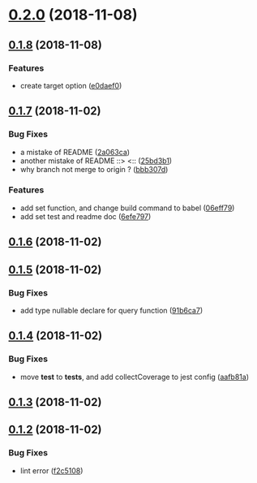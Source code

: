 # [0.2.0](https://github.com/harvey-woo/key-serializer/compare/v0.1.8...v0.2.0) (2018-11-08)



## [0.1.8](https://github.com/harvey-woo/key-serializer/compare/v0.1.7...v0.1.8) (2018-11-08)


### Features

* create target option ([e0daef0](https://github.com/harvey-woo/key-serializer/commit/e0daef0))



## [0.1.7](https://github.com/harvey-woo/key-serializer/compare/v0.1.6...v0.1.7) (2018-11-02)


### Bug Fixes

* a mistake of README ([2a063ca](https://github.com/harvey-woo/key-serializer/commit/2a063ca))
* another mistake of README ::> <:: ([25bd3b1](https://github.com/harvey-woo/key-serializer/commit/25bd3b1))
* why branch not merge to origin ? ([bbb307d](https://github.com/harvey-woo/key-serializer/commit/bbb307d))


### Features

* add set function, and change build command to babel ([06eff79](https://github.com/harvey-woo/key-serializer/commit/06eff79))
* add set test and readme doc ([6efe797](https://github.com/harvey-woo/key-serializer/commit/6efe797))



## [0.1.6](https://github.com/harvey-woo/key-serializer/compare/v0.1.5...v0.1.6) (2018-11-02)



## [0.1.5](https://github.com/harvey-woo/key-serializer/compare/v0.1.4...v0.1.5) (2018-11-02)


### Bug Fixes

* add type nullable declare for query function ([91b6ca7](https://github.com/harvey-woo/key-serializer/commit/91b6ca7))



## [0.1.4](https://github.com/harvey-woo/key-serializer/compare/v0.1.3...v0.1.4) (2018-11-02)


### Bug Fixes

* move __test__ to __tests__, and add collectCoverage to jest config ([aafb81a](https://github.com/harvey-woo/key-serializer/commit/aafb81a))



## [0.1.3](https://github.com/harvey-woo/key-serializer/compare/v0.1.2...v0.1.3) (2018-11-02)



## [0.1.2](https://github.com/harvey-woo/key-serializer/compare/f2c5108...v0.1.2) (2018-11-02)


### Bug Fixes

* lint error ([f2c5108](https://github.com/harvey-woo/key-serializer/commit/f2c5108))



